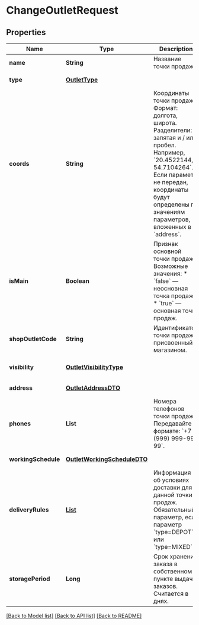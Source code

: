 # ChangeOutletRequest
## Properties

| Name | Type | Description | Notes |
|------------ | ------------- | ------------- | -------------|
| **name** | **String** | Название точки продаж.  | [default to null] |
| **type** | [**OutletType**](OutletType.md) |  | [default to null] |
| **coords** | **String** | Координаты точки продаж.  Формат: долгота, широта. Разделители: запятая и / или пробел. Например, &#x60;20.4522144, 54.7104264&#x60;.  Если параметр не передан, координаты будут определены по значениям параметров, вложенных в &#x60;address&#x60;.  | [optional] [default to null] |
| **isMain** | **Boolean** | Признак основной точки продаж.  Возможные значения:  * &#x60;false&#x60; — неосновная точка продаж. * &#x60;true&#x60; — основная точка продаж.  | [optional] [default to null] |
| **shopOutletCode** | **String** | Идентификатор точки продаж, присвоенный магазином. | [optional] [default to null] |
| **visibility** | [**OutletVisibilityType**](OutletVisibilityType.md) |  | [optional] [default to null] |
| **address** | [**OutletAddressDTO**](OutletAddressDTO.md) |  | [default to null] |
| **phones** | **List** | Номера телефонов точки продаж. Передавайте в формате: &#x60;+7 (999) 999-99-99&#x60;.  | [default to null] |
| **workingSchedule** | [**OutletWorkingScheduleDTO**](OutletWorkingScheduleDTO.md) |  | [default to null] |
| **deliveryRules** | [**List**](OutletDeliveryRuleDTO.md) | Информация об условиях доставки для данной точки продаж.  Обязательный параметр, если параметр &#x60;type&#x3D;DEPOT&#x60; или &#x60;type&#x3D;MIXED&#x60;.  | [optional] [default to null] |
| **storagePeriod** | **Long** | Срок хранения заказа в собственном пункте выдачи заказов. Считается в днях. | [optional] [default to null] |

[[Back to Model list]](../README.md#documentation-for-models) [[Back to API list]](../README.md#documentation-for-api-endpoints) [[Back to README]](../README.md)

